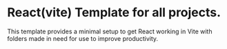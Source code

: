 # React(vite) Template for all projects.

This template provides a minimal setup to get React working in Vite with folders made in need for use to improve productivity.

